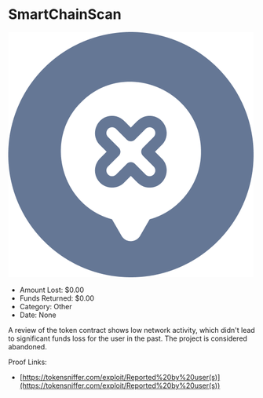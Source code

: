 # SmartChainScan
![SmartChainScan](/rektimages/SmartChainScan.png)
- Amount Lost: $0.00
- Funds Returned: $0.00
- Category: Other
- Date: None

A review of the token contract shows low network activity, which didn't lead to significant funds loss for the user in the past. The project is considered abandoned.

  



Proof Links:
- [https://tokensniffer.com/exploit/Reported%20by%20user(s)](https://tokensniffer.com/exploit/Reported%20by%20user(s))


